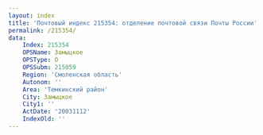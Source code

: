 ```yaml
---
layout: index
title: 'Почтовый индекс 215354: отделение почтовой связи Почты России'
permalink: /215354/
data:
    Index: 215354
    OPSName: Замыцкое
    OPSType: О
    OPSSubm: 215059
    Region: 'Смоленская область'
    Autonom: ''
    Area: 'Темкинский район'
    City: Замыцкое
    City1: ''
    ActDate: '20031112'
    IndexOld: ''
---
```

